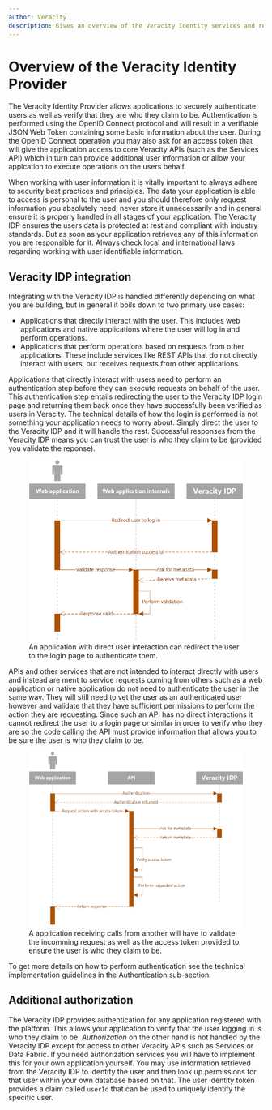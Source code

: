 ```yaml
---
author: Veracity
description: Gives an overview of the Veracity Identity services and related components.
---
```


# Overview of the Veracity Identity Provider
The Veracity Identity Provider allows applications to securely authenticate users as well as verify that they are who they claim to be. Authentication is performed using the OpenID Connect protocol and will result in a verifiable JSON Web Token containing some basic information about the user. During the OpenID Connect operation you may also ask for an access token that will give the application access to core Veracity APIs (such as the Services API) which in turn can provide additional user information or allow your applcation to execute operations on the users behalf.

When working with user information it is vitally important to always adhere to security best practices and principles. The data your application is able to access is personal to the user and you should therefore only request information you absolutely need, never store it unnecessarily and in general ensure it is properly handled in all stages of your application. The Veracity IDP ensures the users data is protected at rest and compliant with industry standards. But as soon as your application retrieves any of this information you are responsible for it. Always check local and international laws regarding working with user identifiable information.

## Veracity IDP integration
Integrating with the Veracity IDP is handled differently depending on what you are building, but in general it boils down to two primary use cases:

- Applications that directly interact with the user. This includes web applications and native applications where the user will log in and perform operations.
- Applications that perform operations based on requests from other applications. These include services like REST APIs that do not directly interact with users, but receives requests from other applications.

Applications that directly interact with users need to perform an authentication step before they can execute requests on behalf of the user. This authentication step entails redirecting the user to the Veracity IDP login page and returning them back once they have successfully been verified as users in Veracity. The technical details of how the login is performed is not something your application needs to worry about. Simply direct the user to the Veracity IDP and it will handle the rest. Successful responses from the Veracity IDP means you can trust the user is who they claim to be (provided you validate the reponse).

<figure>
	<img src="assets/basic-oidc-authentication.png"/>
	<figcaption>An application with direct user interaction can redirect the user to the login page to authenticate them.</figcaption>
</figure>

APIs and other services that are not intended to interact directly with users and instead are ment to service requests coming from others such as a web application or native application do not need to authenticate the user in the same way. They will still need to vet the user as an authenticated user however and validate that they have sufficient permissions to perform the action they are requesting. Since such an API has no direct interactions it cannot redirect the user to a login page or similar in order to verify who they are so the code calling the API must provide information that allows you to be sure the user is who they claim to be.

<figure>
	<img src="assets/api-verification-sequence.png"/>
	<figcaption>A application receiving calls from another will have to validate the incomming request as well as the access token provided to ensure the user is who they claim to be.</figcaption>
</figure>

To get more details on how to perform authentication see the technical implementation guidelines in the Authentication sub-section.

## Additional authorization
The Veracity IDP provides authentication for any application registered with the platform. This allows your application to verify that the user logging in is who they claim to be. *Authorization* on the other hand is not handled by the Veracity IDP except for access to other Veracity APIs such as Services or Data Fabric. If you need authorization services you will have to implement this for your own application yourself. You may use information retrieved from the Veracity IDP to identify the user and then look up permissions for that user within your own database based on that. The user identity token provides a claim called `userId` that can be used to uniquely identify the specific user.